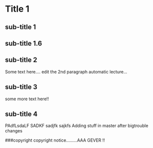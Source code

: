 # Title 1

## sub-title 1

## sub-title 1.6

## sub-title 2

Some text here....
edit the 2nd paragraph automatic lecture...

## sub-title 3

some more text here!!

## sub-title 4

PAdfLsdaLF SADKF sadjfk sajkfs
Adding stuff in master after bigtrouble changes 

###copyright
copyright notice.........AAA GEVER !!